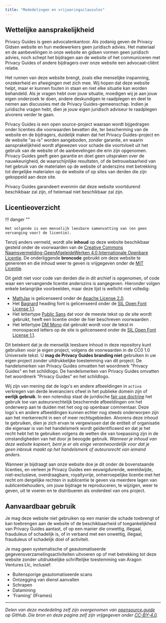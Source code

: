 ```yaml
---
title: "Mededelingen en vrijwaringsclausules"
---
```


## Wettelijke aansprakelijkheid

Privacy Guides is geen advocatenkantoor. Als zodanig geven de Privacy Gidsen website en hun medewerkers geen juridisch advies. Het materiaal en de aanbevelingen in onze website en gidsen vormen geen juridisch advies, noch schept het bijdragen aan de website of het communiceren met Privacy Guides of andere bijdragers over onze website een advocaat-cliënt relatie.

Het runnen van deze website brengt, zoals elke menselijke inspanning, onzekerheid en afwegingen met zich mee. Wij hopen dat deze website helpt, maar er kunnen fouten in staan en niet elke situatie kan worden behandeld. Als je vragen hebt over jouw situatie, moedigen wij je aan jouw eigen onderzoek te doen, andere deskundigen te raadplegen en deel te nemen aan discussies met de Privacy Guides-gemeenschap. Indien je juridische vragen hebt, dien je jouw eigen juridisch adviseur te raadplegen alvorens verder te gaan.

Privacy Guides is een open source-project waaraan wordt bijgedragen onder licenties die voorwaarden bevatten die, ter bescherming van de website en de bijdragers, duidelijk maken dat het Privacy Guides-project en de website "as-is" worden aangeboden, zonder garantie, en waarin aansprakelijkheid wordt afgewezen voor schade die voortvloeit uit het gebruik van de website of de aanbevelingen die erin zijn opgenomen. Privacy Guides geeft geen garantie en doet geen uitspraken over de nauwkeurigheid, de waarschijnlijke resultaten, of de betrouwbaarheid van het gebruik van de materialen op de website of anderszins met betrekking tot dergelijke materialen op de website of op sites van derden die zijn gekoppeld aan deze site.

Privacy Guides garandeert evenmin dat deze website voortdurend beschikbaar zal zijn, of helemaal niet beschikbaar zal zijn.

## Licentieoverzicht

!!! danger ""

    Het volgende is een menselijk leesbare samenvatting van (en geen vervanging voor) de licentie).

Tenzij anders vermeld, wordt alle **inhoud** op deze website beschikbaar gesteld onder de voorwaarden van de [Creative Commons Naamsvermelding-GeenAfgeleideWerken 4.0 Internationale Openbare Licentie](https://github.com/privacyguides/privacyguides.org/blob/main/LICENSE). De onderliggende **broncode** gebruikt om deze website te genereren en die inhoud weer te geven is vrijgegeven onder de [MIT Licentie](https://github.com/privacyguides/privacyguides.org/tree/main/LICENSE-CODE).

Dit geldt niet voor code van derden die in dit archief is opgenomen, of code waar een vervangende licentie anderszins is aangegeven. Hieronder volgen enkele belangrijke voorbeelden, maar deze lijst is wellicht niet volledig:

* [MathJax](https://github.com/privacyguides/privacyguides.org/blob/main/theme/assets/javascripts/mathjax.js) is gelicenseerd onder de [Apache License 2.0](https://github.com/privacyguides/privacyguides.org/blob/main/docs/assets/javascripts/LICENSE.mathjax.txt).
* Het [Bagnard](https://github.com/privacyguides/brand/tree/main/WOFF/bagnard) heading font is gelicenseerd onder de [SIL Open Font License 1.1](https://github.com/privacyguides/brand/blob/main/WOFF/bagnard/LICENSE.txt).
* Het lettertype [Public Sans](https://github.com/privacyguides/brand/tree/main/WOFF/public_sans) dat voor de meeste tekst op de site wordt gebruikt, heeft een licentie onder de hier beschreven voorwaarden [](https://github.com/privacyguides/brand/blob/main/WOFF/public_sans/LICENSE.txt).
* Het lettertype [DM Mono](https://github.com/privacyguides/brand/tree/main/WOFF/dm_mono) dat gebruikt wordt voor de tekst in monospaced letters op de site is gelicenseerd onder de [SIL Open Font License 1.1](https://github.com/privacyguides/brand/blob/main/WOFF/dm_mono/LICENSE.txt).

Dit betekent dat je de menselijk leesbare inhoud in deze repository kunt gebruiken voor je eigen project, volgens de voorwaarden in de CC0 1.0 Universele tekst. U **mag de Privacy Guides branding niet** gebruiken in uw eigen project zonder uitdrukkelijke toestemming van dit project. De handelsmerken van Privacy Guides omvatten het woordmerk "Privacy Guides" en het schildlogo. De handelsmerken van Privacy Guides omvatten het woordmerk "Privacy Guides" en het schildlogo.

Wij zijn van mening dat de logo's en andere afbeeldingen in `activa` verkregen van derde leveranciers ofwel in het publieke domein zijn of **eerlijk gebruik**. In een notendop staat de juridische [fair use doctrine](https://www.copyright.gov/fair-use/more-info.html) het gebruik toe van auteursrechtelijk beschermde afbeeldingen om het onderwerp aan te duiden met het oog op openbaar commentaar. Deze logo's en andere afbeeldingen kunnen echter nog steeds onderworpen zijn aan het merkenrecht in een of meer rechtsgebieden. Alvorens deze inhoud te gebruiken, dien je zich ervan te vergewissen dat de entiteit of organisatie die eigenaar is van het handelsmerk wordt geïdentificeerd en dat je het recht hebt het te gebruiken volgens de wetten die van toepassing zijn in de omstandigheden van het door je beoogde gebruik. *Wanneer je inhoud van deze website kopieert, bent je er als enige verantwoordelijk voor dat je geen inbreuk maakt op het handelsmerk of auteursrecht van iemand anders.*

Wanneer je bijdraagt aan onze website doe je dit onder de bovenstaande licenties, en verleen je Privacy Guides een eeuwigdurende, wereldwijde, niet-exclusieve, overdraagbare, royaltyvrije, onherroepelijke licentie met het recht om dergelijke rechten in sublicentie te geven via meerdere lagen van sublicentiehouders, om jouw bijdrage te reproduceren, te wijzigen, weer te geven, uit te voeren en te distribueren als onderdeel van ons project.

## Aanvaardbaar gebruik

Je mag deze website niet gebruiken op een manier die schade toebrengt of kan toebrengen aan de website of de beschikbaarheid of toegankelijkheid van Privacy Guides aantast, of op een manier die onwettig, illegaal, frauduleus of schadelijk is, of in verband met een onwettig, illegaal, frauduleus of schadelijk doel of activiteit.

Je mag geen systematische of geautomatiseerde gegevensverzamelingsactiviteiten uitvoeren op of met betrekking tot deze website zonder uitdrukkelijke schriftelijke toestemming van Aragon Ventures Llc, inclusief:

* Buitensporige geautomatiseerde scans
* Ontzegging van dienst aanvallen
* Schrapen
* Datamining
* 'Framing' (IFrames)

---

*Delen van deze mededeling zelf zijn overgenomen van [opensource.guide](https://github.com/github/opensource.guide/blob/master/notices.md) op GitHub. Die bron en deze pagina zelf zijn vrijgegeven onder [CC-BY-4.0](https://creativecommons.org/licenses/by-sa/4.0/).*

